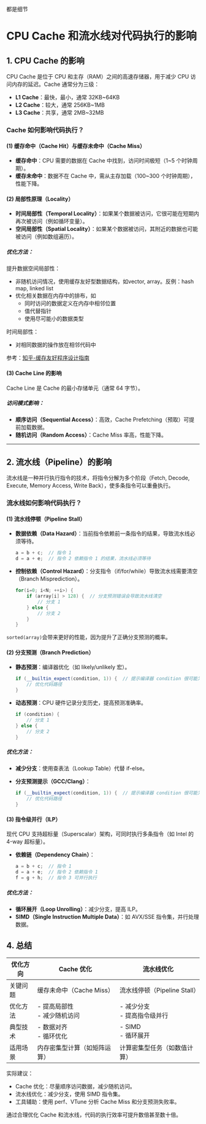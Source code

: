 都是细节

# CPU Cache 和流水线对代码执行的影响

## 1. CPU Cache 的影响

CPU Cache 是位于 CPU 和主存（RAM）之间的高速存储器，用于减少 CPU 访问内存的延迟。Cache 通常分为三级：

- **L1 Cache**：最快，最小，通常 32KB~64KB
- **L2 Cache**：较大，通常 256KB~1MB
- **L3 Cache**：共享，通常 2MB~32MB

### Cache 如何影响代码执行？

#### (1) 缓存命中（Cache Hit）与缓存未命中（Cache Miss）
- **缓存命中**：CPU 需要的数据在 Cache 中找到，访问时间极短（1~5 个时钟周期）。
- **缓存未命中**：数据不在 Cache 中，需从主存加载（100~300 个时钟周期），性能下降。

#### (2) 局部性原理（Locality）
- **时间局部性（Temporal Locality）**：如果某个数据被访问，它很可能在短期内再次被访问（例如循环变量）。
- **空间局部性（Spatial Locality）**：如果某个数据被访问，其附近的数据也可能被访问（例如数组遍历）。

##### 优化方法：

提升数据空间局部性：
- 非随机访问情况，使用缓存友好型数据结构，如vector, array。反例：hash map, linked list
- 优化相关数据在内存中的排布，如
    - 同时访问的数据定义在内存中相邻位置
    - 值代替指针
    - 使用尽可能小的数据类型

时间局部性：
- 对相同数据的操作放在相邻代码中

参考：[知乎-缓存友好程序设计指南](https://zhuanlan.zhihu.com/p/484951383)

#### (3) Cache Line 的影响
Cache Line 是 Cache 的最小存储单元（通常 64 字节）。

##### 访问模式影响：
- **顺序访问（Sequential Access）**：高效，Cache Prefetching（预取）可提前加载数据。
- **随机访问（Random Access）**：Cache Miss 率高，性能下降。

---

## 2. 流水线（Pipeline）的影响
流水线是一种并行执行指令的技术，将指令分解为多个阶段（Fetch, Decode, Execute, Memory Access, Write Back），使多条指令可以重叠执行。

### 流水线如何影响代码执行？
#### (1) 流水线停顿（Pipeline Stall）
- **数据依赖（Data Hazard）**：当前指令依赖前一条指令的结果，导致流水线必须等待。

    ```cpp
    a = b + c;  // 指令 1
    d = a + e;  // 指令 2 依赖指令 1 的结果，流水线必须等待
    ```

- **控制依赖（Control Hazard）**：分支指令（if/for/while）导致流水线需要清空（Branch Misprediction）。

    ```cpp
    for(i=0; i<N; ++i>) {
        if (array[i] > 128) {  // 分支预测错误会导致流水线清空
            // 分支 1
        } else {
            // 分支 2
        }
    }
    ```

`sorted(array)`会带来更好的性能，因为提升了正确分支预测的概率。

#### (2) 分支预测（Branch Prediction）
- **静态预测**：编译器优化（如 likely/unlikely 宏）。

    ```cpp
    if (__builtin_expect(condition, 1)) {  // 提示编译器 condition 很可能为真
        // 优化代码路径
    }
    ```

- **动态预测**：CPU 硬件记录分支历史，提高预测准确率。

    ```cpp
    if (condition) {
        // 分支 1
    } else {
        // 分支 2
    }
    ```

##### 优化方法：
- **减少分支**：使用查表法（Lookup Table）代替 if-else。

- **分支预测提示（GCC/Clang）**：

    ```cpp
    if (__builtin_expect(condition, 1)) {  // 提示编译器 condition 很可能为真
        // 优化代码路径
    }
    ```

#### (3) 指令级并行（ILP）
现代 CPU 支持超标量（Superscalar）架构，可同时执行多条指令（如 Intel 的 4-way 超标量）。

- **依赖链（Dependency Chain）**：

    ```cpp
    a = b + c;  // 指令 1
    d = a + e;  // 指令 2 依赖指令 1
    f = g + h;  // 指令 3 可并行执行
    ```

##### 优化方法：

- **循环展开（Loop Unrolling）**：减少分支，提高 ILP。
- **SIMD（Single Instruction Multiple Data）**：如 AVX/SSE 指令集，并行处理数据。

## 4. 总结

| 优化方向 | Cache 优化 | 流水线优化 |
|---------|------------|------------|
| 关键问题 | 缓存未命中（Cache Miss） | 流水线停顿（Pipeline Stall） |
| 优化方法 | - 提高局部性<br>- 减少随机访问 | - 减少分支<br>- 提高指令级并行 |
| 典型技术 | - 数据对齐<br>- 循环优化 | - SIMD<br>- 循环展开 |
| 适用场景 | 内存密集型计算（如矩阵运算） | 计算密集型任务（如数值计算） |

实际建议：

- Cache 优化：尽量顺序访问数据，减少随机访问。
- 流水线优化：减少分支，使用 SIMD 指令集。
- 工具辅助：使用 perf、VTune 分析 Cache Miss 和分支预测失败率。

通过合理优化 Cache 和流水线，代码的执行效率可提升数倍甚至数十倍。